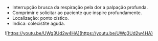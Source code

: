 - Interrupção brusca da respiração pela dor a palpação profunda. 
- Comprimir e solicitar ao paciente que inspire profundamente.
- Localização: ponto cístico. 
- Indica: colecistite aguda. 

![https://youtu.be/UWg3Ud2w4HA](https://youtu.be/UWg3Ud2w4HA)